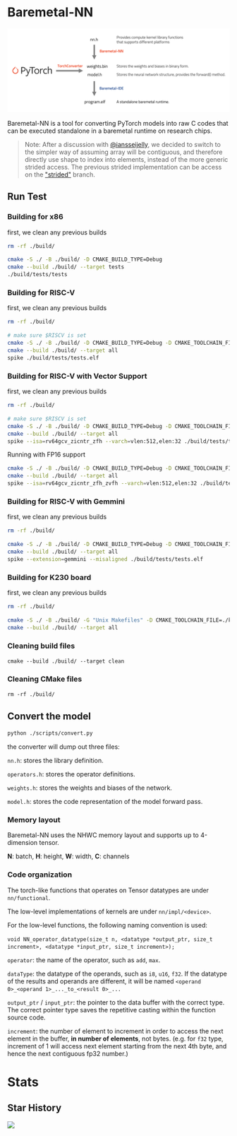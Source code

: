 # Baremetal-NN

![](docs/overview.png)

Baremetal-NN is a tool for converting PyTorch models into raw C codes that can be executed standalone in a baremetal runtime on research chips. 

> Note:
> After a discussion with [@iansseijelly](https://github.com/iansseijelly), we decided to switch to the simpler way of assuming array will be contiguous, and therefore directly use shape to index into elements, instead of the more generic strided access. The previous strided implementation can be access on the ["strided"](https://github.com/ucb-bar/Baremetal-NN/tree/strided) branch.


## Run Test

### Building for x86

first, we clean any previous builds

```bash
rm -rf ./build/
```

```bash
cmake -S ./ -B ./build/ -D CMAKE_BUILD_TYPE=Debug
cmake --build ./build/ --target tests
./build/tests/tests
```

### Building for RISC-V

first, we clean any previous builds

```bash
rm -rf ./build/
```

```bash
# make sure $RISCV is set
cmake -S ./ -B ./build/ -D CMAKE_BUILD_TYPE=Debug -D CMAKE_TOOLCHAIN_FILE=./riscv-gcc.cmake
cmake --build ./build/ --target all
spike ./build/tests/tests.elf
```

### Building for RISC-V with Vector Support

first, we clean any previous builds

```bash
rm -rf ./build/
```

```bash
# make sure $RISCV is set
cmake -S ./ -B ./build/ -D CMAKE_BUILD_TYPE=Debug -D CMAKE_TOOLCHAIN_FILE=./riscv-gcc.cmake -D RVV=ON
cmake --build ./build/ --target all
spike --isa=rv64gcv_zicntr_zfh --varch=vlen:512,elen:32 ./build/tests/tests.elf
```

Running with FP16 support

```bash
cmake -S ./ -B ./build/ -D CMAKE_BUILD_TYPE=Debug -D CMAKE_TOOLCHAIN_FILE=./riscv-gcc.cmake -D RVV=ON -D ZVFH=ON
cmake --build ./build/ --target all
spike --isa=rv64gcv_zicntr_zfh_zvfh --varch=vlen:512,elen:32 ./build/tests/tests.elf
```

### Building for RISC-V with Gemmini

first, we clean any previous builds

```bash
rm -rf ./build/
```

```bash
cmake -S ./ -B ./build/ -D CMAKE_BUILD_TYPE=Debug -D CMAKE_TOOLCHAIN_FILE=./riscv-gcc.cmake -D GEMMINI=ON
cmake --build ./build/ --target all
spike --extension=gemmini --misaligned ./build/tests/tests.elf
```

### Building for K230 board

first, we clean any previous builds

```bash
rm -rf ./build/
```

```bash
cmake -S ./ -B ./build/ -G "Unix Makefiles" -D CMAKE_TOOLCHAIN_FILE=./k230-gcc.cmake -D CMAKE_BUILD_TYPE=Debug -D RVV_ASM=ON
cmake --build ./build/ --target all
```

### Cleaning build files

```
cmake --build ./build/ --target clean
```

### Cleaning CMake files

```
rm -rf ./build/
```


## Convert the model

```bash
python ./scripts/convert.py
```

the converter will dump out three files:

`nn.h`: stores the library definition.

`operators.h`: stores the operator definitions.

`weights.h`: stores the weights and biases of the network.

`model.h`: stores the code representation of the model forward pass.


### Memory layout

Baremetal-NN uses the NHWC memory layout and supports up to 4-dimension tensor.

**N**: batch, **H**: height, **W**: width, **C**: channels

### Code organization

The torch-like functions that operates on Tensor datatypes are under `nn/functional`.

The low-level implementations of kernels are under `nn/impl/<device>`.

For the low-level functions, the following naming convention is used:

`void NN_operator_datatype(size_t n, <datatype *output_ptr, size_t increment>, <datatype *input_ptr, size_t increment>);`

`operator`: the name of the operator, such as `add`, `max`.

`dataType`: the datatype of the operands, such as `i8`, `u16`, `f32`. If the datatype of the results and operands are different, it will be named `<operand 0>_<operand 1>_..._to_<result 0>_...`

`output_ptr` / `input_ptr`: the pointer to the data buffer with the correct type. The correct pointer type saves the repetitive casting within the function source code.

`increment`: the number of element to increment in order to access the next element in the buffer, **in number of elements**, not bytes. (e.g. for `f32` type, increment of 1 will access next element starting from the next 4th byte, and hence the next contiguous fp32 number.)

# Stats

## Star History

![](https://api.star-history.com/svg?repos=ucb-bar/Baremetal-NN&type=Date&theme=dark)

